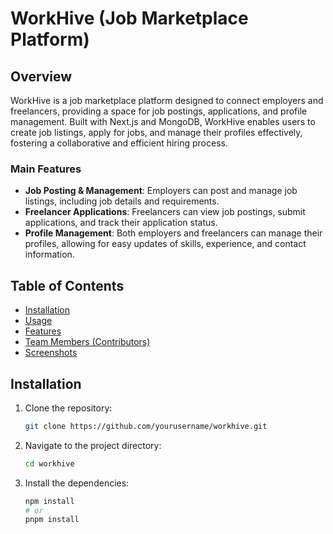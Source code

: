 # WorkHive (Job Marketplace Platform)

## Overview
WorkHive is a job marketplace platform designed to connect employers and freelancers, providing a space for job postings, applications, and profile management. Built with Next.js and MongoDB, WorkHive enables users to create job listings, apply for jobs, and manage their profiles effectively, fostering a collaborative and efficient hiring process.

### Main Features
- **Job Posting & Management**: Employers can post and manage job listings, including job details and requirements.
- **Freelancer Applications**: Freelancers can view job postings, submit applications, and track their application status.
- **Profile Management**: Both employers and freelancers can manage their profiles, allowing for easy updates of skills, experience, and contact information.

## Table of Contents
- [Installation](#installation)
- [Usage](#usage)
- [Features](#features)
- [Team Members (Contributors)](#team-members-contributors)
- [Screenshots](#screenshots)

## Installation
1. Clone the repository:
    ```bash
    git clone https://github.com/yourusername/workhive.git
    ```
2. Navigate to the project directory:
    ```bash
    cd workhive
    ```
3. Install the dependencies:
    ```bash
    npm install
    # or
    pnpm install
    ```
